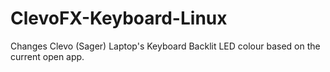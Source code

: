 # ClevoFX-Keyboard-Linux
Changes Clevo (Sager) Laptop's Keyboard Backlit LED colour based on the current open app.

